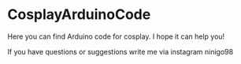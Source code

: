 # CosplayArduinoCode
Here you can find Arduino code for cosplay. I hope it can help you!

If you have questions or suggestions write me via instagram ninigo98
